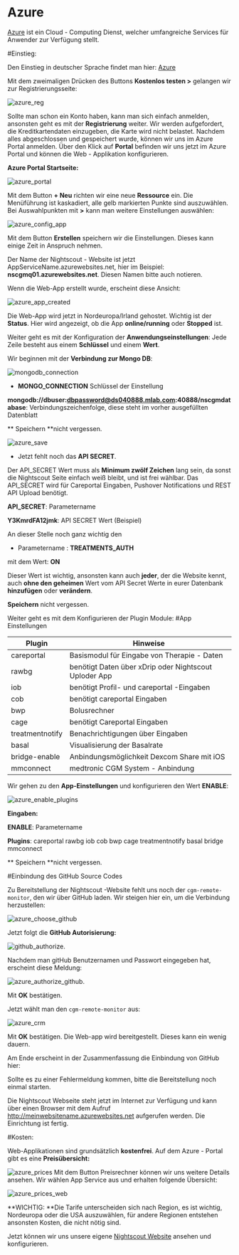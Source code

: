 # Azure


[Azure](https://de.wikipedia.org/wiki/Microsoft_Azure) ist ein Cloud - Computing Dienst, welcher umfangreiche Services  für Anwender zur Verfügung stellt.

#Einstieg:

Den Einstieg in deutscher Sprache findet man hier: [Azure ](https://azure.microsoft.com/de-de/)

Mit dem zweimaligen Drücken des Buttons **Kostenlos testen >** gelangen wir zur Registrierungsseite:

![azure_reg](../images/azure/azure_reg.jpg)

Sollte man schon ein Konto haben, kann man sich einfach anmelden, ansonsten geht es mit der **Registrierung** weiter.
Wir werden aufgefordert, die Kreditkartendaten einzugeben, die Karte wird nicht belastet.
Nachdem alles abgeschlossen und gespeichert wurde, können wir uns im Azure Portal anmelden.
 Über den Klick auf **Portal** befinden wir uns jetzt im Azure Portal und können die Web - Applikation konfigurieren.
 
 **Azure Portal Startseite:**
 
 ![azure_portal](../images/azure/azure_portal.jpg)
 
 
 Mit dem Button **+ Neu** richten wir eine neue **Ressource** ein. Die Menüführung ist kaskadiert, alle gelb markierten Punkte sind auszuwählen. Bei Auswahlpunkten mit **>** kann man weitere Einstellungen auswählen:
 
 
 ![azure_config_app](../images/azure/azure_config_app.jpg)
 
 
 Mit dem Button **Erstellen** speichern wir die Einstellungen. Dieses kann einige Zeit
 in Anspruch nehmen.
 
 Der Name der Nightscout - Website ist jetzt AppServiceName.azurewebsites.net, hier im Beispiel: **nscgmq01.azurewebsites.net**. Diesen Namen bitte auch notieren.
 
 Wenn die Web-App erstellt wurde, erscheint diese Ansicht:
 
 ![azure_app_created](../images/azure/azure_app_created.jpg)
 
 Die Web-App wird jetzt in Nordeuropa/Irland gehostet. Wichtig ist der **Status**. Hier wird angezeigt, ob die App **online/running** oder **Stopped** ist.

 
 Weiter geht es mit der Konfiguration der **Anwendungseinstellungen**: Jede Zeile besteht aus einem **Schlüssel** und einem **Wert**.
 
 Wir beginnen mit der **Verbindung zur Mongo DB**:
 
 ![mongodb_connection](../images/azure/azure_app_settings.JPG)
 
 - **MONGO_CONNECTION** Schlüssel der Einstellung
 
 **mongodb://dbuser:dbpassword@ds040888.mlab.com:40888/nscgmdatabase**: Verbindungszeichenfolge, diese steht im vorher ausgefüllten Datenblatt
 
 
** Speichern **nicht vergessen.
 
 ![azure_save](../images/azure/azure_save.jpg)
 
 
 - Jetzt fehlt noch das **API SECRET**. 

 Der API_SECRET Wert muss als **Minimum zwölf Zeichen** lang sein, da sonst die Nightscout Seite einfach weiß bleibt, und ist frei wählbar. Das API_SECRET wird für Careportal Eingaben, Pushover Notifications und REST API Upload benötigt.
 
 **API_SECRET**: Parametername
 
 **Y3KmrdFA12jmk**: API SECRET Wert (Beispiel)
 
 
 An dieser Stelle noch ganz wichtig den 
 
 - Parametername : **TREATMENTS_AUTH** 
 
 mit dem Wert: **ON**
 
 Dieser Wert ist wichtig, ansonsten kann auch **jeder**, der die Website kennt, auch **ohne den geheimen** Wert vom API Secret Werte in eurer Datenbank **hinzufügen** oder **verändern**.

 
 **Speichern** nicht vergessen.
 
 
 Weiter geht es mit dem Konfigurieren der Plugin Module:
 #App Einstellungen 
 
 
 
 | Plugin |  Hinweise |
| -- | -- |
| careportal | Basismodul für Eingabe von Therapie - Daten  |
| rawbg |  benötigt Daten über xDrip oder Nightscout Uploder App |
| iob | benötigt Profil- und careportal -Eingaben |
| cob | benötigt careportal Eingaben |
| bwp | Bolusrechner|
| cage| benötigt Careportal Eingaben |
|treatmentnotify |Benachrichtigungen über Eingaben|
|basal|Visualisierung der Basalrate|
|bridge-enable |Anbindungsmöglichkeit Dexcom Share mit iOS |
|mmconnect |medtronic CGM System - Anbindung|
 
 Wir gehen zu den **App-Einstellungen** und konfigurieren den Wert **ENABLE**:
 
 ![azure_enable_plugins](../images/azure/azure_enable_plugins.jpg)
 
 **Eingaben:**
 
 
 **ENABLE**: Parametername
 
 **Plugins**: careportal rawbg iob cob bwp cage treatmentnotify basal bridge mmconnect
 
 ** Speichern **nicht vergessen.
 
 
 
#Einbindung des GitHub Source Codes

Zu Bereitstellung der Nightscout -Website fehlt uns noch der `cgm-remote-monitor`, den wir über GitHub laden.
Wir steigen hier ein, um die Verbindung herzustellen:

![azure_choose_github](../images/azure/azure_choose_github.jpg)


Jetzt folgt die **GitHub Autorisierung:**

![github_authorize](../images/azure/github_authorize.jpg).


Nachdem man gitHub Benutzernamen und Passwort eingegeben hat, erscheint diese Meldung:

![azure_authorize_github](../images/azure/azure_authorize_github.jpg).

Mit **OK** bestätigen.

Jetzt wählt man den `cgm-remote-monitor` aus:

![azure_crm](../images/azure/azure_crm.jpg)

Mit **OK** bestätigen. Die Web-app wird bereitgestellt. Dieses kann ein wenig dauern.

Am Ende erscheint in der Zusammenfassung die Einbindung von GitHub hier:


Sollte es zu einer Fehlermeldung kommen, bitte die Bereitstellung noch einmal starten.


Die Nightscout Webseite steht jetzt im Internet zur Verfügung und kann über einen Browser
mit dem Aufruf http://meinwebsitename.azurewebsites.net aufgerufen werden.
Die Einrichtung ist fertig.


#Kosten:

Web-Applikationen sind grundsätzlich **kostenfrei**. Auf dem Azure - Portal gibt es eine **Preisübersicht:**

![azure_prices](../images/azure/azure_prices.jpg)
 Mit dem Button Preisrechner können wir uns weitere Details ansehen. Wir wählen App Service aus und erhalten folgende Übersicht:
 
 ![azure_prices_web](../images/azure/azure_prices_web.jpg)
 
 **WICHTIG: **Die Tarife unterscheiden sich nach Region, es ist wichtig, Nordeuropa oder die USA auszuwählen, für andere Regionen entstehen ansonsten Kosten, die nicht nötig sind.
 
 Jetzt können wir uns unsere eigene  [Nightscout Website](../nightscout/die_nightscout_website.md) ansehen und konfigurieren.
 
 
 
 
